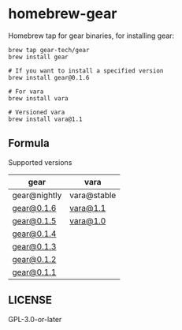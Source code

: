 # homebrew-gear

Homebrew tap for gear binaries, for installing gear:

```
brew tap gear-tech/gear
brew install gear

# If you want to install a specified version
brew install gear@0.1.6

# For vara
brew install vara

# Versioned vara
brew install vara@1.1
```

## Formula

Supported versions

| gear         | vara        |
| ------------ | ----------- |
| gear@nightly | vara@stable |
| gear@0.1.6   | vara@1.1    |
| gear@0.1.5   | vara@1.0    |
| gear@0.1.4   |             |
| gear@0.1.3   |             |
| gear@0.1.2   |             |
| gear@0.1.1   |             |

## LICENSE

GPL-3.0-or-later
